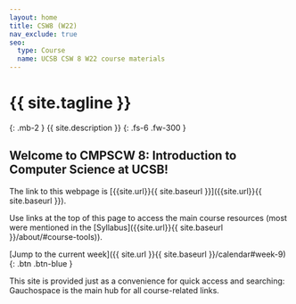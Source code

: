```yaml
---
layout: home
title: CSW8 (W22)
nav_exclude: true
seo:
  type: Course
  name: UCSB CSW 8 W22 course materials
---
```


# {{ site.tagline }}
{: .mb-2 }
{{ site.description }}
{: .fs-6 .fw-300 }

<!--
{% if site.announcements %}
{{ site.announcements.last }}
[Announcements](announcements.md){: .btn .btn-outline .fs-3 }
{% endif %}
-->

## Welcome to CMPSCW 8: Introduction to Computer Science at UCSB! 

The link to this webpage is [{{site.url}}{{ site.baseurl }}]({{site.url}}{{ site.baseurl }}).

Use links at the top of this page to access the main course resources (most were mentioned in the [Syllabus]({{site.url}}{{ site.baseurl }}/about/#course-tools)).

<!--Read the ["Getting Started" announcement]({{site.url}}{{ site.baseurl }}/announcements) to know what to do before the first day of class.-->
[Jump to the current week]({{ site.url }}{{ site.baseurl }}/calendar#week-9){: .btn .btn-blue }

This site is provided just as a convenience for quick access and searching: Gauchospace is the main hub for all course-related links.
